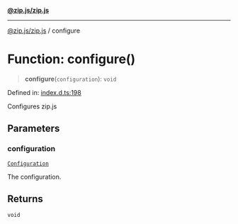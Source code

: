 [**@zip.js/zip.js**](../README.md)

***

[@zip.js/zip.js](../globals.md) / configure

# Function: configure()

> **configure**(`configuration`): `void`

Defined in: [index.d.ts:198](https://github.com/gildas-lormeau/zip.js/blob/ac43341b8867abfc96920b30361a638957ffd437/index.d.ts#L198)

Configures zip.js

## Parameters

### configuration

[`Configuration`](../interfaces/Configuration.md)

The configuration.

## Returns

`void`
